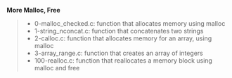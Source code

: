 **More Malloc, Free**
>
>* 0-malloc_checked.c: function that allocates memory using malloc
>* 1-string_nconcat.c: function that concatenates two strings
>* 2-calloc.c: function that allocates memory for an array, using malloc
>* 3-array_range.c: function that creates an array of integers
>* 100-realloc.c: function that reallocates a memory block using malloc and free
